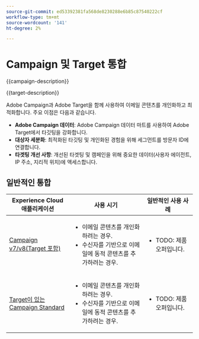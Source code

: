 ```yaml
---
source-git-commit: ed53392381fa568de8230288e6b85c87540222cf
workflow-type: tm+mt
source-wordcount: '141'
ht-degree: 2%

---
```



# Campaign 및 Target 통합

{{campaign-description}}

{{target-description}}

Adobe Campaign과 Adobe Target을 함께 사용하여 이메일 콘텐츠를 개인화하고 최적화합니다. 주요 이점은 다음과 같습니다.

+ **Adobe Campaign 데이터**: Adobe Campaign 데이터 마트를 사용하여 Adobe Target에서 타깃팅을 강화합니다.
+ **대상자 세분화**: 최적화된 타깃팅 및 개인화된 경험을 위해 세그먼트를 방문자 ID에 연결합니다.
+ **타겟팅 개선 사항**: 개선된 타겟팅 및 캠페인을 위해 중요한 데이터(사용자 에이전트, IP 주소, 지리적 위치)에 액세스합니다.

## 일반적인 통합

<table>
    <thead>
        <tr>
            <th>Experience Cloud 애플리케이션</th>
            <th>사용 시기</th>
            <th>일반적인 사용 사례</th>
        </tr>
    </thead>
    <tbody>
        <tr>
            <td><a href="https://experienceleague.adobe.com/docs/campaign-classic-learn/tutorials/integrating/target-integration.html" target="_blank" rel="noreferrer">Campaign v7/v8(Target 포함)</a></td>
            <td>
                <ul>
                    <li>이메일 콘텐츠를 개인화하려는 경우.</li>
                    <li>수신자를 기반으로 이메일에 동적 콘텐츠를 추가하려는 경우.</li>
                </ul>
            </td>
            <td>
              <ul>
                <li>TODO: 제품 오퍼입니다.</li>
              </ul>
            </td>
        </tr>     
        <tr>
            <td><a href="https://experienceleague.adobe.com/docs/target/using/integrate/campaign-and-target.html" target="_blank" rel="noreferrer">Target이 있는 Campaign Standard</a></td>
            <td>
                <ul>
                    <li>이메일 콘텐츠를 개인화하려는 경우.</li>
                    <li>수신자를 기반으로 이메일에 동적 콘텐츠를 추가하려는 경우.</li>
                </ul>
            </td>
            <td>
              <ul>
                <li>TODO: 제품 오퍼입니다.</li>
              </ul>
            </td>
        </tr>                  
    </tbody>          
</table>

